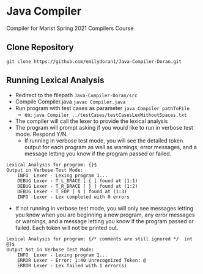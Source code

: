 # Java Compiler
Compiler for Marist Spring 2021 Compilers Course

## Clone Repository
`git clone https://github.com/emilydoran1/Java-Compiler-Doran.git` 

## Running Lexical Analysis 
* Redirect to the filepath `Java-Compiler-Doran/src`
* Compile Compiler.java `javac Compiler.java`
* Run program with test cases as parameter `java Compiler pathToFile` 
  * ex: `java Compiler ../testCases/testCasesLexWithoutSpaces.txt`
* The compiler will call the lexer to provide the lexical analysis
* The program will prompt asking if you would like to run in verbose test mode. Respond Y/N.
  * If running in verbose test mode, you will see the detailed token output for each program as well as warnings, error messages, and a message letting you know if the program passed or failed. 
 ```
 Lexical Analysis for program: {}$
 Output in Verbose Test Mode:
     INFO  Lexer - Lexing program 1...
     DEBUG Lexer - T_L_BRACE [ { ] found at (1:1)
     DEBUG Lexer - T_R_BRACE [ } ] found at (1:2)
     DEBUG Lexer - T_EOP [ $ ] found at (1:3)
     INFO  Lexer - Lex completed with 0 errors 
```
  * If not running in verbose test mode, you will only see messages letting you know when you are beginning a new program, any error messages or warnings, and a message letting you know if the program passed or failed. Each token will not be printed out.
 ```
 Lexical Analysis for program: {/* comments are still ignored */  int @}$
 Output Not in Verbose Test Mode:
     INFO  Lexer - Lexing program 1...
     ERROR Lexer - Error: 1:40 Unrecognized Token: @
     ERROR Lexer - Lex failed with 1 error(s)
```
